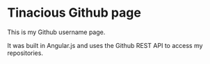 # Tinacious Github page

This is my Github username page. 

It was built in Angular.js and uses the Github REST API to access my repositories.